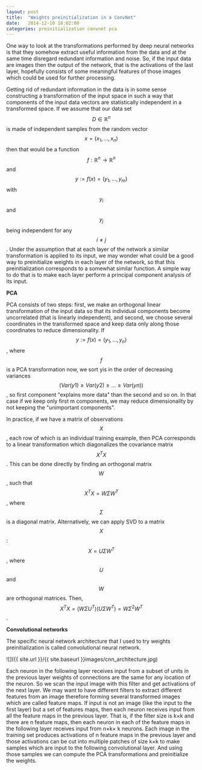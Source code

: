 ```yaml
---
layout: post
title:  "Weights preinitialization in a ConvNet"
date:   2014-12-10 18:02:00
categories: preinitialization convnet pca
---
```

One way to look at the transformations performed by deep neural networks is that they somehow extract useful information from the data and at the same time disregard redundant information and noise. So, if the input data are images then the output of the network, that is the activations of the last layer, hopefully consists of some meaningful features of those images which could be used for further processing.

Getting rid of redundant information in the data is in some sense constructing a transformation of the input space in such a way that components of the input data vectors are statistically independent in a transformed space. If we assume that our data set $$D \in \mathbb{R}^n$$ is made of independent samples from the random vector $$x=(x_1, \ldots ,x_n)$$ then that would be a function $$f: \mathbb{R}^n \to \mathbb{R}^n$$ and $$y:=f(x)=(y_1,\ldots,y_m)$$ with $$y_i$$ and $$y_j$$ being independent for any $$i \neq j$$. Under the assumption that at each layer of the network a similar transformation is applied to its input, we may wonder what could be a good way to preinitialize weights in each layer of the network, so that this preinitialization corresponds to a somewhat similar function. A simple way to do that is to make each layer perform a principal component analysis of its input.

**PCA**

PCA consists of two steps: first, we make an orthogonal linear transformation of the input data so that its individual components become uncorrelated (that is linearly independent), and second, we choose several coordinates in the transformed space and keep data only along those coordinates to reduce dimensionality. If $$y := f(x) = (y_1, \ldots ,y_n)$$, where $$f$$ is a PCA transformation now, we sort yis in the order of decreasing variances $$(Var(y1) \geq Var(y2) \geq \ldots \geq Var(yn))$$, so first component "explains more data" than the second and so on. In that case if we keep only first m components, we may reduce dimensionality by not keeping the "unimportant components".

In practice, if we have a matrix of observations $$X$$, each row of which is an individual training example, then PCA corresponds to a linear transformation which diagonalizes the covariance matrix $$X^{T}X$$. This can be done directly by finding an orthogonal matrix $$W$$, such that $$X^{T}X = W \Sigma W^T$$, where $$\Sigma$$ is a diagonal matrix. Alternatively, we can apply SVD to a matrix $$X$$: $$X = U \Sigma W^T$$, where $$U$$ and $$W$$ are orthogonal matrices. Then, $$X^T X = (W \Sigma U^T)(U \Sigma W^T) = W \Sigma^2 W^T$$.

**Convolutional networks**

The specific neural network architecture that I used to try weights preinitialization is called convolutional neural network.

![]({{ site.url }}/{{ site.baseurl }}images/cnn_architecture.jpg)

Each neuron in the following layer receives input from a subset of units in the previous layer weights of connections are the same for any location of the neuron. So we scan the input image with this filter and get activations of the next layer. We may want to have different filters to extract different features from an image therefore forming several transformed images which are called feature maps. If input is not an image (like the input to the first layer) but a set of features maps, then each neuron receives input from all the feature maps in the previous layer. That is, if the filter size is k×k and there are n feature maps, then each neuron in each of the feature maps in the following layer receives input from n×k× k neurons. Each image in the training set produces activations of n feature maps in the previous layer and those activations can be cut into multiple patches of size k×k to make samples which are input to the following convolutional layer. And using those samples we can compute the PCA transformations and preinitialize the weights.
